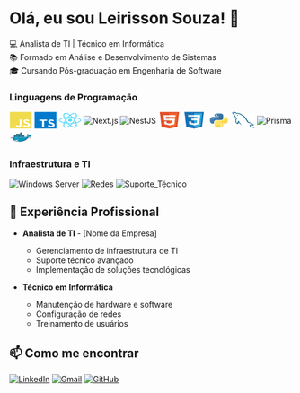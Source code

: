 # Olá, eu sou Leirisson Souza! 👋

💻 Analista de TI | Técnico em Informática  
📚 Formado em Análise e Desenvolvimento de Sistemas  
🎓 Cursando Pós-graduação em Engenharia de Software  

### Linguagens de Programação
<div style="display: inline-block;">
  <img align="center" alt="JavaScript" height="30" width="40" src="https://raw.githubusercontent.com/devicons/devicon/master/icons/javascript/javascript-plain.svg ">
  <img align="center" alt="TypeScript" height="30" width="40" src="https://raw.githubusercontent.com/devicons/devicon/master/icons/typescript/typescript-plain.svg ">
  <img align="center" alt="React" height="30" width="40" src="https://raw.githubusercontent.com/devicons/devicon/master/icons/react/react-original.svg ">
  <img align="center" alt="Next.js" height="30" width="40" src="https://cdn.jsdelivr.net/gh/devicons/devicon @v2.15.1/icons/nextjs/nextjs-original.svg">
  <img align="center" alt="NestJS" height="30" width="40" src="https://nestjs.com/img/logo-small.svg ">
  <img align="center" alt="HTML5" height="30" width="40" src="https://raw.githubusercontent.com/devicons/devicon/master/icons/html5/html5-original.svg ">
  <img align="center" alt="CSS3" height="30" width="40" src="https://raw.githubusercontent.com/devicons/devicon/master/icons/css3/css3-original.svg ">
  <img align="center" alt="Python" height="30" width="40" src="https://raw.githubusercontent.com/devicons/devicon/master/icons/python/python-original.svg ">
  <img align="center" alt="MySQL" height="30" width="40" src="https://raw.githubusercontent.com/devicons/devicon/master/icons/mysql/mysql-original.svg ">
  <img align="center" alt="Prisma" height="30" width="40" src="https://www.prisma.io/images/favicon/favicon-32x32.png ">
  <img align="center" alt="Docker" height="30" width="40" src="https://raw.githubusercontent.com/devicons/devicon/master/icons/docker/docker-original.svg ">
</div>

### Infraestrutura e TI
![Windows Server](https://img.shields.io/badge/Windows_Server-0078D6?style=for-the-badge&logo=windows&logoColor=white)
![Redes](https://img.shields.io/badge/Redes-Information_Technology-blue)
![Suporte_Técnico](https://img.shields.io/badge/Suporte_Técnico-Expertise-orange)

## 💼 Experiência Profissional
- **Analista de TI** - [Nome da Empresa]  
  - Gerenciamento de infraestrutura de TI  
  - Suporte técnico avançado  
  - Implementação de soluções tecnológicas  

- **Técnico em Informática**  
  - Manutenção de hardware e software  
  - Configuração de redes  
  - Treinamento de usuários  

## 📫 Como me encontrar
[![LinkedIn](https://img.shields.io/badge/LinkedIn-0077B5?style=for-the-badge&logo=linkedin&logoColor=white)]([https://linkedin.com/in/seu-linkedin](https://www.linkedin.com/in/leirisson-souza-dos-santos-00a89720b/))
[![Gmail](https://img.shields.io/badge/Gmail-D14836?style=for-the-badge&logo=gmail&logoColor=white)](mailto:leirissonsouza99@gmail.com)
[![GitHub](https://img.shields.io/badge/GitHub-100000?style=for-the-badge&logo=github&logoColor=white)](https://github.com/leirisson)
